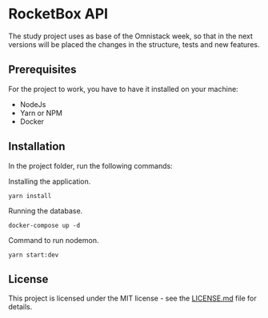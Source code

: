 # RocketBox API

The study project uses as base of the Omnistack week, so that in the next versions will be placed the changes in the structure, tests and new features.

## Prerequisites

For the project to work, you have to have it installed on your machine:

- NodeJs
- Yarn or NPM
- Docker

## Installation

In the project folder, run the following commands:

Installing the application.

```
yarn install
```

Running the database.

```
docker-compose up -d
```

Command to run nodemon.

```
yarn start:dev
```

## License

This project is licensed under the MIT license - see the [LICENSE.md](LICENSE.md) file for details.
